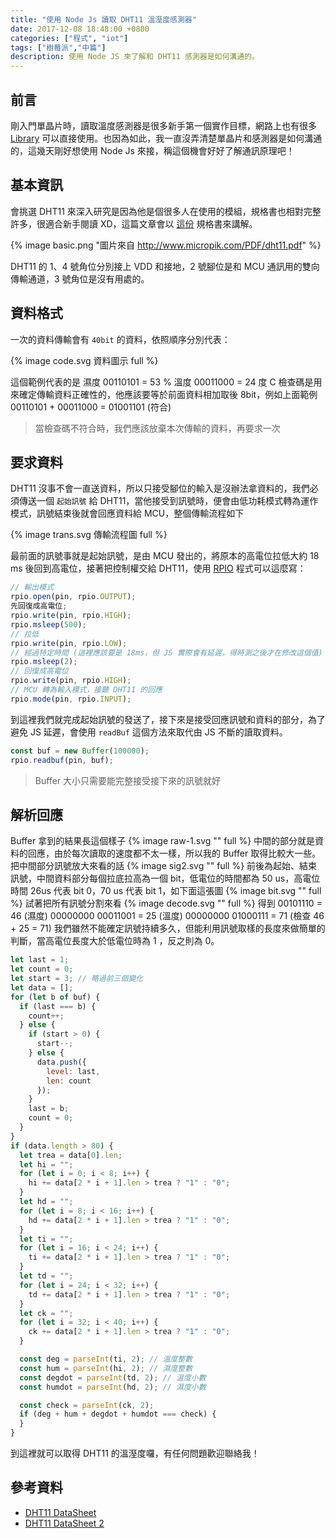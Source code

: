 ```yaml
---
title: "使用 Node Js 讀取 DHT11 溫溼度感測器"
date: 2017-12-08 18:48:00 +0800
categories: ["程式", "iot"]
tags: ["樹莓派","中篇"]
description: 使用 Node JS 來了解和 DHT11 感測器是如何溝通的。
---
```


## 前言

剛入門單晶片時，讀取溫度感測器是很多新手第一個實作目標，網路上也有很多 [Library](https://github.com/adafruit/DHT-sensor-library) 可以直接使用。也因為如此，我一直沒弄清楚單晶片和感測器是如何溝通的，這幾天剛好想使用 Node Js 來接，稱這個機會好好了解通訊原理吧！

<!-- more -->

## 基本資訊

會挑選 DHT11 來深入研究是因為他是個很多人在使用的模組，規格書也相對完整許多，很適合新手閱讀 XD，這篇文章會以 [這份](http://www.micropik.com/PDF/dht11.pdf) 規格書來講解。

{% image basic.png "圖片來自 http://www.micropik.com/PDF/dht11.pdf" %}

DHT11 的 1、4 號角位分別接上 VDD 和接地，2 號腳位是和 MCU 通訊用的雙向傳輸通道，3 號角位是沒有用處的。

## 資料格式

一次的資料傳輸會有 `40bit` 的資料，依照順序分別代表：

{% image code.svg 資料圖示 full %}

這個範例代表的是
濕度 00110101 = 53 %
溫度 00011000 = 24 度 C
檢查碼是用來確定傳輸資料正確性的，他應該要等於前面資料相加取後 8bit，例如上面範例 00110101 + 00011000 = 01001101 (符合)

> 當檢查碼不符合時，我們應該放棄本次傳輸的資料，再要求一次

## 要求資料

DHT11 沒事不會一直送資料，所以只接受腳位的輸入是沒辦法拿資料的，我們必須傳送一個 `起始訊號` 給 DHT11，當他接受到訊號時，便會由低功耗模式轉為運作模式，訊號結束後就會回應資料給 MCU，整個傳輸流程如下

{% image trans.svg 傳輸流程圖 full %}

最前面的訊號事就是起始訊號，是由 MCU 發出的，將原本的高電位拉低大約 18 ms 後回到高電位，接著把控制權交給 DHT11，使用 [RPIO](https://github.com/jperkin/node-rpio) 程式可以這麼寫：

```javascript
// 輸出模式
rpio.open(pin, rpio.OUTPUT);
先回復成高電位;
rpio.write(pin, rpio.HIGH);
rpio.msleep(500);
// 拉低
rpio.write(pin, rpio.LOW);
// 經過特定時間 (這裡應該要是 18ms，但 JS 實際會有延遲，得時測之後才在修改這個值)
rpio.msleep(2);
// 回復成高電位
rpio.write(pin, rpio.HIGH);
// MCU 轉為輸入模式，接聽 DHT11 的回應
rpio.mode(pin, rpio.INPUT);
```

到這裡我們就完成起始訊號的發送了，接下來是接受回應訊號和資料的部分，為了避免 JS 延遲，會使用 `readBuf` 這個方法來取代由 JS 不斷的讀取資料。

```javascript
const buf = new Buffer(100000);
rpio.readbuf(pin, buf);
```

> Buffer 大小只需要能完整接受接下來的訊號就好

## 解析回應

Buffer 拿到的結果長這個樣子
{% image raw-1.svg "" full %}
中間的部分就是資料的回應，由於每次讀取的速度都不太一樣，所以我的 Buffer 取得比較大一些。把中間部分訊號放大來看的話
{% image sig2.svg "" full %}
前後為起始、結束訊號，中間資料部分每個拉底拉高為一個 bit，低電位的時間都為 50 us，高電位時間 26us 代表 bit 0，70 us 代表 bit 1，如下面這張圖
{% image bit.svg "" full %}
試著把所有訊號分割來看
{% image decode.svg "" full %}
得到
00101110 = 46 (濕度)
00000000
00011001 = 25 (溫度)
00000000
01000111 = 71 (檢查 46 + 25 = 71)
我們雖然不能確定訊號持續多久，但能利用訊號取樣的長度來做簡單的判斷，當高電位長度大於低電位時為 1 ，反之則為 0。


```javascript
let last = 1;
let count = 0;
let start = 3; // 略過前三個變化
let data = [];
for (let b of buf) {
  if (last === b) {
    count++;
  } else {
    if (start > 0) {
      start--;
    } else {
      data.push({
        level: last,
        len: count
      });
    }
    last = b;
    count = 0;
  }
}
if (data.length > 80) {
  let trea = data[0].len;
  let hi = "";
  for (let i = 0; i < 8; i++) {
    hi += data[2 * i + 1].len > trea ? "1" : "0";
  }
  let hd = "";
  for (let i = 8; i < 16; i++) {
    hd += data[2 * i + 1].len > trea ? "1" : "0";
  }
  let ti = "";
  for (let i = 16; i < 24; i++) {
    ti += data[2 * i + 1].len > trea ? "1" : "0";
  }
  let td = "";
  for (let i = 24; i < 32; i++) {
    td += data[2 * i + 1].len > trea ? "1" : "0";
  }
  let ck = "";
  for (let i = 32; i < 40; i++) {
    ck += data[2 * i + 1].len > trea ? "1" : "0";
  }

  const deg = parseInt(ti, 2); // 溫度整數
  const hum = parseInt(hi, 2); // 濕度整數
  const degdot = parseInt(td, 2); // 溫度小數
  const humdot = parseInt(hd, 2); // 濕度小數

  const check = parseInt(ck, 2);
  if (deg + hum + degdot + humdot === check) {
  }
}
```

到這裡就可以取得 DHT11 的溫溼度囉，有任何問題歡迎聯絡我！

## 參考資料

- [DHT11 DataSheet](http://www.micropik.com/PDF/dht11.pdf)
- [DHT11 DataSheet 2](http://wiki.seeedstudio.com/images/3/31/DHT11.pdf)
